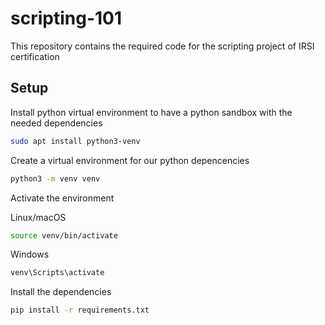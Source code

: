 # scripting-101

This repository contains the required code for the scripting project of IRSI certification

## Setup

Install python virtual environment to have a python sandbox with the needed dependencies

```bash
sudo apt install python3-venv
```

Create a virtual environment for our python depencencies

```bash
python3 -m venv venv
```

Activate the environment 

Linux/macOS
```bash
source venv/bin/activate
```
Windows
```bash
venv\Scripts\activate
```

Install the dependencies 

```bash
pip install -r requirements.txt
```

